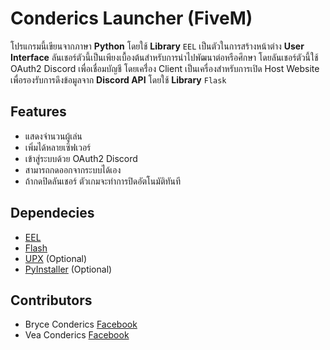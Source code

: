 # Conderics Launcher (FiveM)
โปรแกรมนี้เขียนจากภาษา __Python__ โดยใช้ __Library__ `EEL` เป็นตัวในการสร้างหน้าต่าง __User Interface__ ลันเชอร์ตัวนี้เป็นเพียงเบื้องต้นสำหรับการนำไปพัฒนาต่อหรือศึกษา โดยลันเชอร์ตัวนี้ใช้ OAuth2 Discord เพื่อเชื่อมบัญชี โดยเครื่่อง Client เป็นเครื่องสำหรับการเปิด Host Website เพื่อรองรับการดึงข้อมูลจาก __Discord API__ โดยใช้ __Library__ `Flask`

## Features
- แสดงจำนวนผู้เล่น
- เพิ่มได้หลายเซิฟเวอร์
- เข้าสู่ระบบด้วย OAuth2 Discord
- สามารถกดออกจากระบบได้เอง
- ถ้ากดปิดลันเชอร์ ตัวเกมจะทำการปิดอัตโนมัติทันที

## Dependecies
- [EEL](https://github.com/python-eel/Eel)
- [Flash](https://flask.palletsprojects.com/en/3.0.x/)
- [UPX](https://upx.github.io/) (Optional)
- [PyInstaller](https://pyinstaller.org/en/stable/) (Optional)

## Contributors
- Bryce Conderics [Facebook](https://facebook.com/justbryces) 
- Vea Conderics [Facebook](https://www.facebook.com/saybxbe)
